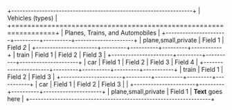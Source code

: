 +-----------------------------------------------------------------+
| Vehicles (types)                                                |
+=================================================================+
| Planes, Trains, and Automobiles                                 |
+----------------------+---------+----------+---------------------+
| plane,small,private  | Field 1 | Field _2_                      |
+----------------------+---------+----------+---------+-----------+
| train                | Field 1 | Field 2  | Field 3             |
+----------------------+---------+----------+---------------------+
| car                  | Field 1 | Field 2  | Field 3 | Field 4   |
+----------------------+---------+----------+---------+-----------+
| train                | Field 1 | Field 2  | Field 3             |
+----------------------+---------+----------+---------+-----------+
| car                  | Field 1 | Field 2  | Field 3 |           |
+----------------------+---------+----------+---------------------+
| plane,small,private  | Field 1 | **Text** goes here             |
+-----------------------------------------------------------------+
